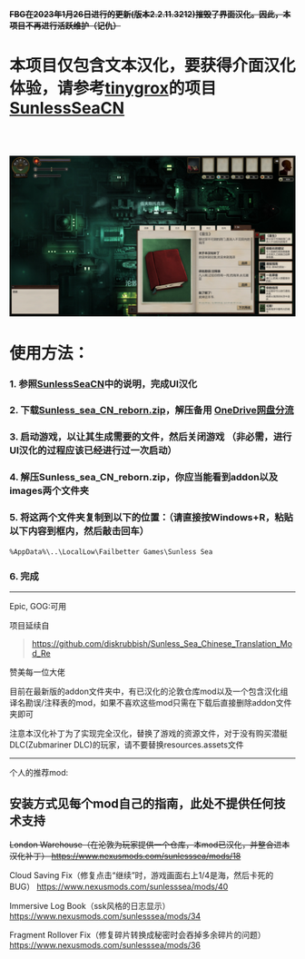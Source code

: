 ~~**FBG在2023年1月26日进行的更新(版本2.2.11.3212)摧毁了界面汉化。因此，本项目不再进行活跃维护（记仇）**~~
# **本项目仅包含文本汉化，要获得介面汉化体验，请参考[tinygrox](https://github.com/tinygrox)的项目[SunlessSeaCN](https://github.com/tinygrox/SunlessSeaCN)**
<br />
<br />

![image](https://raw.githubusercontent.com/InstantComet/images/main/img/20221201030329_1.jpg)

# 使用方法：

### 1. 参照[SunlessSeaCN](https://github.com/tinygrox/SunlessSeaCN)中的说明，完成UI汉化

### 2. 下载[Sunless_sea_CN_reborn.zip](https://github.com/InstantComet/SunlessSea/releases/download/24.12.10/Sunless_sea_CN_reborn.zip)，解压备用  [OneDrive网盘分流](https://42witch-my.sharepoint.com/:u:/g/personal/comet_42witch_onmicrosoft_com/EVtgS1os_iNPsQ6v-bYMIBYBI2wSq-DDi8jv89iK3L9sSA?e=0UWN8F)

### 3. 启动游戏，以让其生成需要的文件，然后关闭游戏 （非必需，进行UI汉化的过程应该已经进行过一次启动）

### 4. 解压Sunless_sea_CN_reborn.zip，你应当能看到addon以及images两个文件夹

### 5. 将这两个文件夹复制到以下的位置：（请直接按Windows+R，粘贴以下内容到框内，然后敲击回车）
```
%AppData%\..\LocalLow\Failbetter Games\Sunless Sea
```

### 6. 完成
***

Epic, GOG:可用

项目延续自

>https://github.com/diskrubbish/Sunless_Sea_Chinese_Translation_Mod_Re

赞美每一位大佬

目前在最新版的addon文件夹中，有已汉化的沦敦仓库mod以及一个包含汉化组译名勘误/注释表的mod，如果不喜欢这些mod只需在下载后直接删除addon文件夹即可

注意本汉化补丁为了实现完全汉化，替换了游戏的资源文件，对于没有购买潜艇DLC(Zubmariner DLC)的玩家，请不要替换resources.assets文件

***
个人的推荐mod:


## 安装方式见每个mod自己的指南，此处不提供任何技术支持

~~London Warehouse（在沦敦为玩家提供一个仓库，本mod已汉化，并整合进本汉化补丁）
https://www.nexusmods.com/sunlesssea/mods/18~~

Cloud Saving Fix（修复点击“继续”时，游戏画面右上1/4是海，然后卡死的BUG）
https://www.nexusmods.com/sunlesssea/mods/40

Immersive Log Book（ssk风格的日志显示）
https://www.nexusmods.com/sunlesssea/mods/34

Fragment Rollover Fix（修复碎片转换成秘密时会吞掉多余碎片的问题）
https://www.nexusmods.com/sunlesssea/mods/36

